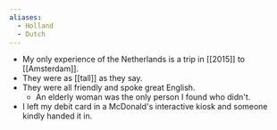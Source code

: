 ```yaml
---
aliases:
  - Holland
  - Dutch
---
```


- My only experience of the Netherlands is a trip in [[2015]] to [[Amsterdam]].
- They were as [[tall]] as they say.
- They were all friendly and spoke great English.
	- An elderly woman was the only person I found who didn't.
- I left my debit card in a McDonald's interactive kiosk and someone kindly handed it in.
